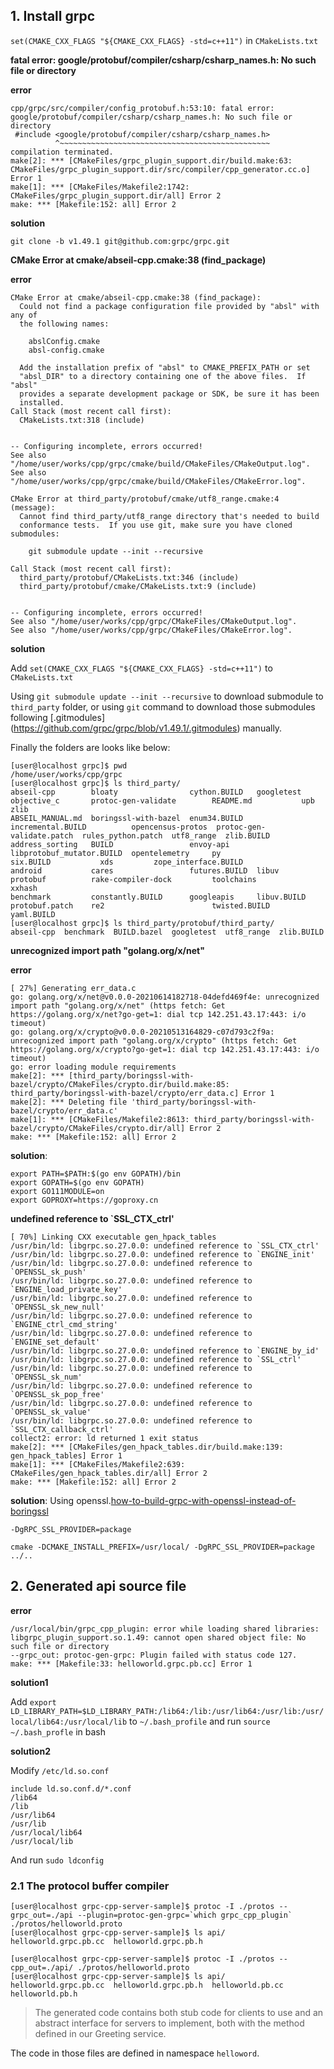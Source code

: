 

## 1. Install grpc
`set(CMAKE_CXX_FLAGS "${CMAKE_CXX_FLAGS} -std=c++11")` in `CMakeLists.txt`

**fatal error: google/protobuf/compiler/csharp/csharp_names.h: No such file or directory**

**error**
```shell
cpp/grpc/src/compiler/config_protobuf.h:53:10: fatal error: google/protobuf/compiler/csharp/csharp_names.h: No such file or directory
 #include <google/protobuf/compiler/csharp/csharp_names.h>
          ^~~~~~~~~~~~~~~~~~~~~~~~~~~~~~~~~~~~~~~~~~~~~~~~
compilation terminated.
make[2]: *** [CMakeFiles/grpc_plugin_support.dir/build.make:63: CMakeFiles/grpc_plugin_support.dir/src/compiler/cpp_generator.cc.o] Error 1
make[1]: *** [CMakeFiles/Makefile2:1742: CMakeFiles/grpc_plugin_support.dir/all] Error 2
make: *** [Makefile:152: all] Error 2

```

**solution**

```shell
git clone -b v1.49.1 git@github.com:grpc/grpc.git
```

**CMake Error at cmake/abseil-cpp.cmake:38 (find_package)**

**error**
```shell
CMake Error at cmake/abseil-cpp.cmake:38 (find_package):
  Could not find a package configuration file provided by "absl" with any of
  the following names:

    abslConfig.cmake
    absl-config.cmake

  Add the installation prefix of "absl" to CMAKE_PREFIX_PATH or set
  "absl_DIR" to a directory containing one of the above files.  If "absl"
  provides a separate development package or SDK, be sure it has been
  installed.
Call Stack (most recent call first):
  CMakeLists.txt:318 (include)


-- Configuring incomplete, errors occurred!
See also "/home/user/works/cpp/grpc/cmake/build/CMakeFiles/CMakeOutput.log".
See also "/home/user/works/cpp/grpc/cmake/build/CMakeFiles/CMakeError.log".

```

```shell
CMake Error at third_party/protobuf/cmake/utf8_range.cmake:4 (message):
  Cannot find third_party/utf8_range directory that's needed to build
  conformance tests.  If you use git, make sure you have cloned submodules:

    git submodule update --init --recursive

Call Stack (most recent call first):
  third_party/protobuf/CMakeLists.txt:346 (include)
  third_party/protobuf/cmake/CMakeLists.txt:9 (include)


-- Configuring incomplete, errors occurred!
See also "/home/user/works/cpp/grpc/CMakeFiles/CMakeOutput.log".
See also "/home/user/works/cpp/grpc/CMakeFiles/CMakeError.log".

```

**solution**

Add `set(CMAKE_CXX_FLAGS "${CMAKE_CXX_FLAGS} -std=c++11")` to `CMakeLists.txt`

Using `git submodule update --init --recursive` to download submodule to `third_party` folder,
or using `git` command to download those submodules following [.gitmodules] (https://github.com/grpc/grpc/blob/v1.49.1/.gitmodules) manually.

Finally the folders are looks like below:

```shell
[user@localhost grpc]$ pwd
/home/user/works/cpp/grpc
[user@localhost grpc]$ ls third_party/
abseil-cpp        bloaty                cython.BUILD   googletest                 objective_c       protoc-gen-validate        README.md           upb         zlib
ABSEIL_MANUAL.md  boringssl-with-bazel  enum34.BUILD   incremental.BUILD          opencensus-protos  protoc-gen-validate.patch  rules_python.patch  utf8_range  zlib.BUILD
address_sorting   BUILD                 envoy-api      libprotobuf_mutator.BUILD  opentelemetry     py                         six.BUILD           xds         zope_interface.BUILD
android           cares                 futures.BUILD  libuv                      protobuf          rake-compiler-dock         toolchains          xxhash
benchmark         constantly.BUILD      googleapis     libuv.BUILD                protobuf.patch    re2                        twisted.BUILD       yaml.BUILD
[user@localhost grpc]$ ls third_party/protobuf/third_party/
abseil-cpp  benchmark  BUILD.bazel  googletest  utf8_range  zlib.BUILD

```

**unrecognized import path "golang.org/x/net"**

**error**
```shell
[ 27%] Generating err_data.c
go: golang.org/x/net@v0.0.0-20210614182718-04defd469f4e: unrecognized import path "golang.org/x/net" (https fetch: Get https://golang.org/x/net?go-get=1: dial tcp 142.251.43.17:443: i/o timeout)
go: golang.org/x/crypto@v0.0.0-20210513164829-c07d793c2f9a: unrecognized import path "golang.org/x/crypto" (https fetch: Get https://golang.org/x/crypto?go-get=1: dial tcp 142.251.43.17:443: i/o timeout)
go: error loading module requirements
make[2]: *** [third_party/boringssl-with-bazel/crypto/CMakeFiles/crypto.dir/build.make:85: third_party/boringssl-with-bazel/crypto/err_data.c] Error 1
make[2]: *** Deleting file 'third_party/boringssl-with-bazel/crypto/err_data.c'
make[1]: *** [CMakeFiles/Makefile2:8613: third_party/boringssl-with-bazel/crypto/CMakeFiles/crypto.dir/all] Error 2
make: *** [Makefile:152: all] Error 2

```

**solution**:
```shell
export PATH=$PATH:$(go env GOPATH)/bin
export GOPATH=$(go env GOPATH)
export GO111MODULE=on
export GOPROXY=https://goproxy.cn

```
**undefined reference to `SSL_CTX_ctrl'**
```shell
[ 70%] Linking CXX executable gen_hpack_tables
/usr/bin/ld: libgrpc.so.27.0.0: undefined reference to `SSL_CTX_ctrl'
/usr/bin/ld: libgrpc.so.27.0.0: undefined reference to `ENGINE_init'
/usr/bin/ld: libgrpc.so.27.0.0: undefined reference to `OPENSSL_sk_push'
/usr/bin/ld: libgrpc.so.27.0.0: undefined reference to `ENGINE_load_private_key'
/usr/bin/ld: libgrpc.so.27.0.0: undefined reference to `OPENSSL_sk_new_null'
/usr/bin/ld: libgrpc.so.27.0.0: undefined reference to `ENGINE_ctrl_cmd_string'
/usr/bin/ld: libgrpc.so.27.0.0: undefined reference to `ENGINE_set_default'
/usr/bin/ld: libgrpc.so.27.0.0: undefined reference to `ENGINE_by_id'
/usr/bin/ld: libgrpc.so.27.0.0: undefined reference to `SSL_ctrl'
/usr/bin/ld: libgrpc.so.27.0.0: undefined reference to `OPENSSL_sk_num'
/usr/bin/ld: libgrpc.so.27.0.0: undefined reference to `OPENSSL_sk_pop_free'
/usr/bin/ld: libgrpc.so.27.0.0: undefined reference to `OPENSSL_sk_value'
/usr/bin/ld: libgrpc.so.27.0.0: undefined reference to `SSL_CTX_callback_ctrl'
collect2: error: ld returned 1 exit status
make[2]: *** [CMakeFiles/gen_hpack_tables.dir/build.make:139: gen_hpack_tables] Error 1
make[1]: *** [CMakeFiles/Makefile2:639: CMakeFiles/gen_hpack_tables.dir/all] Error 2
make: *** [Makefile:152: all] Error 2

```
**solution**:
Using openssl.[how-to-build-grpc-with-openssl-instead-of-boringssl](https://stackoverflow.com/questions/63523196/how-to-build-grpc-with-openssl-instead-of-boringssl)

`-DgRPC_SSL_PROVIDER=package` 

```shell
cmake -DCMAKE_INSTALL_PREFIX=/usr/local/ -DgRPC_SSL_PROVIDER=package ../..
```

## 2. Generated api source file

**error**
```shell
/usr/local/bin/grpc_cpp_plugin: error while loading shared libraries: libgrpc_plugin_support.so.1.49: cannot open shared object file: No such file or directory
--grpc_out: protoc-gen-grpc: Plugin failed with status code 127.
make: *** [Makefile:33: helloworld.grpc.pb.cc] Error 1
```

**solution1**

Add `export LD_LIBRARY_PATH=$LD_LIBRARY_PATH:/lib64:/lib:/usr/lib64:/usr/lib:/usr/local/lib64:/usr/local/lib`
to `~/.bash_profile` and run `source ~/.bash_profle` in bash

**solution2**

Modify `/etc/ld.so.conf`

```shell
include ld.so.conf.d/*.conf
/lib64
/lib
/usr/lib64
/usr/lib
/usr/local/lib64
/usr/local/lib
```

And run `sudo ldconfig`

### 2.1 The protocol buffer compiler

```shell
[user@localhost grpc-cpp-server-sample]$ protoc -I ./protos --grpc_out=./api --plugin=protoc-gen-grpc=`which grpc_cpp_plugin` ./protos/helloworld.proto
[user@localhost grpc-cpp-server-sample]$ ls api/
helloworld.grpc.pb.cc  helloworld.grpc.pb.h

```

```shell
[user@localhost grpc-cpp-server-sample]$ protoc -I ./protos --cpp_out=./api/ ./protos/helloworld.proto
[user@localhost grpc-cpp-server-sample]$ ls api/
helloworld.grpc.pb.cc  helloworld.grpc.pb.h  helloworld.pb.cc  helloworld.pb.h

```

> The generated code contains both stub code for clients to use and 
an abstract interface for servers to implement, both with the 
method defined in our Greeting service.

The code in those files are defined in namespace `helloword`.